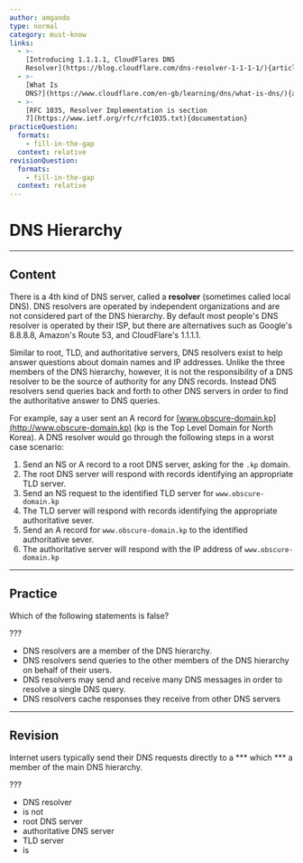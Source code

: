 ```yaml
---
author: amgando
type: normal
category: must-know
links:
  - >-
    [Introducing 1.1.1.1, CloudFlares DNS
    Resolver](https://blog.cloudflare.com/dns-resolver-1-1-1-1/){article}
  - >-
    [What Is
    DNS?](https://www.cloudflare.com/en-gb/learning/dns/what-is-dns/){article}
  - >-
    [RFC 1035, Resolver Implementation is section
    7](https://www.ietf.org/rfc/rfc1035.txt){documentation}
practiceQuestion:
  formats:
    - fill-in-the-gap
  context: relative
revisionQuestion:
  formats:
    - fill-in-the-gap
  context: relative
---
```


# DNS Hierarchy


---

## Content

There is a 4th kind of DNS server, called a **resolver** (sometimes called local DNS). DNS resolvers are operated by independent organizations and are not considered part of the DNS hierarchy. By default most people's DNS resolver is operated by their ISP, but there are alternatives such as Google's 8.8.8.8, Amazon's Route 53, and CloudFlare's 1.1.1.1.

Similar to root, TLD, and authoritative servers, DNS resolvers exist to help answer questions about domain names and IP addresses. Unlike the three members of the DNS hierarchy, however, it is not the responsibility of a DNS resolver to be the source of authority for any DNS records. Instead DNS resolvers send queries back and forth to other DNS servers in order to find the authoritative answer to DNS queries.

For example, say a user sent an A record for [www.obscure-domain.kp](http://www.obscure-domain.kp) (kp is the Top Level Domain for North Korea). A DNS resolver would go through the following steps in a worst case scenario:

1. Send an NS or A record to a root DNS server, asking for the `.kp` domain.
2. The root DNS server will respond with records identifying an appropriate TLD server.
3. Send an NS request to the identified TLD server for `www.obscure-domain.kp`
4. The TLD server will respond with records identifying the appropriate authoritative sever.
5. Send an A record for `www.obscure-domain.kp` to the identified authoritative sever.
6. The authoritative server will respond with the IP address of `www.obscure-domain.kp`


---

## Practice

Which of the following statements is false?

???

- DNS resolvers are a member of the DNS hierarchy.
- DNS resolvers send queries to the other members of the DNS hierarchy on behalf of their users.
- DNS resolvers may send and receive many DNS messages in order to resolve a single DNS query.
- DNS resolvers cache responses they receive from other DNS servers


---

## Revision

Internet users typically send their DNS requests directly to a *** which *** a member of the main DNS hierarchy.

???

- DNS resolver
- is not
- root DNS server
- authoritative DNS server
- TLD server
- is
